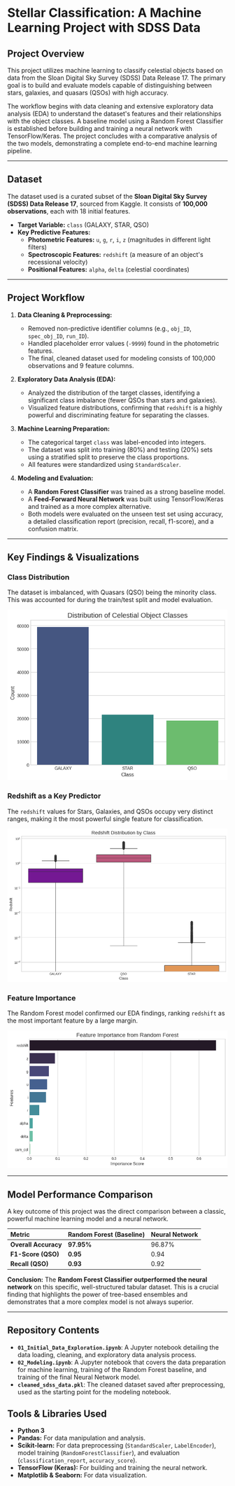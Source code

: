 # Stellar Classification: A Machine Learning Project with SDSS Data

## Project Overview

This project utilizes machine learning to classify celestial objects based on data from the Sloan Digital Sky Survey (SDSS) Data Release 17. The primary goal is to build and evaluate models capable of distinguishing between stars, galaxies, and quasars (QSOs) with high accuracy.

The workflow begins with data cleaning and extensive exploratory data analysis (EDA) to understand the dataset's features and their relationships with the object classes. A baseline model using a Random Forest Classifier is established before building and training a neural network with TensorFlow/Keras. The project concludes with a comparative analysis of the two models, demonstrating a complete end-to-end machine learning pipeline.

---

## Dataset

The dataset used is a curated subset of the **Sloan Digital Sky Survey (SDSS) Data Release 17**, sourced from Kaggle. It consists of **100,000 observations**, each with 18 initial features.

* **Target Variable:** `class` (GALAXY, STAR, QSO)
* **Key Predictive Features:**
    * **Photometric Features:** `u`, `g`, `r`, `i`, `z` (magnitudes in different light filters)
    * **Spectroscopic Features:** `redshift` (a measure of an object's recessional velocity)
    * **Positional Features:** `alpha`, `delta` (celestial coordinates)

---

## Project Workflow

1.  **Data Cleaning & Preprocessing:**
    * Removed non-predictive identifier columns (e.g., `obj_ID`, `spec_obj_ID`, `run_ID`).
    * Handled placeholder error values (`-9999`) found in the photometric features.
    * The final, cleaned dataset used for modeling consists of 100,000 observations and 9 feature columns.

2.  **Exploratory Data Analysis (EDA):**
    * Analyzed the distribution of the target classes, identifying a significant class imbalance (fewer QSOs than stars and galaxies).
    * Visualized feature distributions, confirming that `redshift` is a highly powerful and discriminating feature for separating the classes.

3.  **Machine Learning Preparation:**
    * The categorical target `class` was label-encoded into integers.
    * The dataset was split into training (80%) and testing (20%) sets using a stratified split to preserve the class proportions.
    * All features were standardized using `StandardScaler`.

4.  **Modeling and Evaluation:**
    * A **Random Forest Classifier** was trained as a strong baseline model.
    * A **Feed-Forward Neural Network** was built using TensorFlow/Keras and trained as a more complex alternative.
    * Both models were evaluated on the unseen test set using accuracy, a detailed classification report (precision, recall, f1-score), and a confusion matrix.

---

## Key Findings & Visualizations

### Class Distribution
The dataset is imbalanced, with Quasars (QSO) being the minority class. This was accounted for during the train/test split and model evaluation.

*![A bar chart showinng distribution of celestial objects](images/eda1.png)*

### Redshift as a Key Predictor
The `redshift` values for Stars, Galaxies, and QSOs occupy very distinct ranges, making it the most powerful single feature for classification.

*![A bar chart showinng redshift values](images/eda2.png)*

### Feature Importance
The Random Forest model confirmed our EDA findings, ranking `redshift` as the most important feature by a large margin.

*![A bar chart showinng feature importance](images/feature_importance.png)*

---

## Model Performance Comparison

A key outcome of this project was the direct comparison between a classic, powerful machine learning model and a neural network.

| Metric | Random Forest (Baseline) | Neural Network |
| :--- | :--- | :--- |
| **Overall Accuracy** | **97.95%** | 96.87% |
| **F1-Score (QSO)** | **0.95** | 0.94 |
| **Recall (QSO)** | **0.93** | 0.92 |

**Conclusion:** The **Random Forest Classifier outperformed the neural network** on this specific, well-structured tabular dataset. This is a crucial finding that highlights the power of tree-based ensembles and demonstrates that a more complex model is not always superior.

---

## Repository Contents

* **`01_Initial_Data_Exploration.ipynb`**: A Jupyter notebook detailing the data loading, cleaning, and exploratory data analysis process.
* **`02_Modeling.ipynb`**: A Jupyter notebook that covers the data preparation for machine learning, training of the Random Forest baseline, and training of the final Neural Network model.
* **`cleaned_sdss_data.pkl`**: The cleaned dataset saved after preprocessing, used as the starting point for the modeling notebook.

## Tools & Libraries Used

* **Python 3**
* **Pandas:** For data manipulation and analysis.
* **Scikit-learn:** For data preprocessing (`StandardScaler`, `LabelEncoder`), model training (`RandomForestClassifier`), and evaluation (`classification_report`, `accuracy_score`).
* **TensorFlow (Keras):** For building and training the neural network.
* **Matplotlib & Seaborn:** For data visualization.
